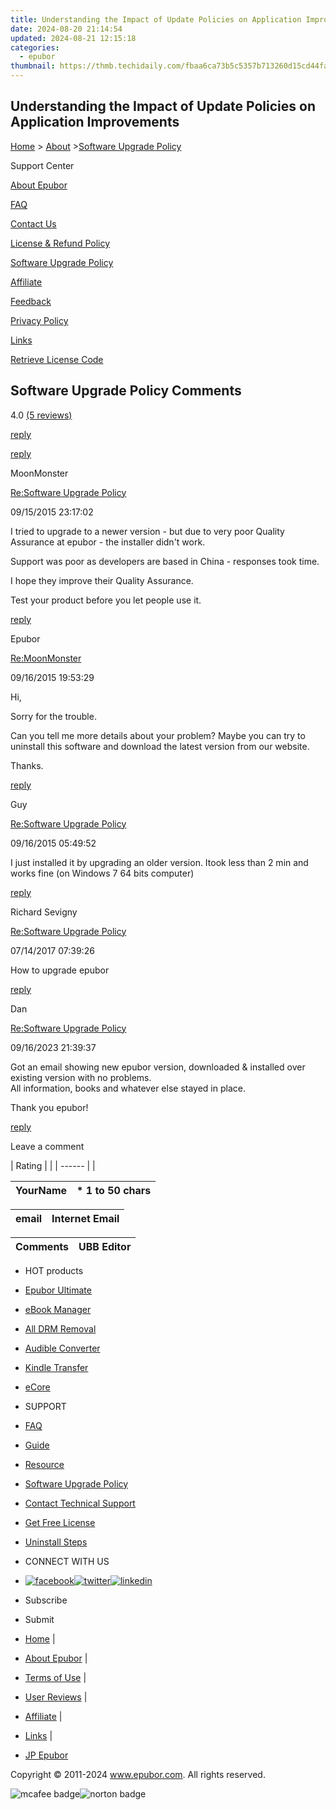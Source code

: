 ```yaml
---
title: Understanding the Impact of Update Policies on Application Improvements
date: 2024-08-20 21:14:54
updated: 2024-08-21 12:15:18
categories:
  - epubor
thumbnail: https://thmb.techidaily.com/fbaa6ca73b5c5357b713260d15cd44fa4ef0636a4d72497c27eefd9717a1c743.jpg
---
```


## Understanding the Impact of Update Policies on Application Improvements

[Home](https://tools.techidaily.com/epubor/products/) \> [About](https://tools.techidaily.com/epubor/products/) \>[Software Upgrade Policy](https://tools.techidaily.com/epubor/products/)

Support Center

[About Epubor](https://tools.techidaily.com/epubor/products/)

[FAQ](https://tools.techidaily.com/epubor/products/)

[Contact Us](https://tools.techidaily.com/epubor/products/)

[License & Refund Policy](https://tools.techidaily.com/epubor/products/)

[Software Upgrade Policy](https://tools.techidaily.com/epubor/products/)

[Affiliate](https://tools.techidaily.com/epubor/products/)

[Feedback](https://tools.techidaily.com/epubor/products/)

[Privacy Policy](https://tools.techidaily.com/epubor/products/)

[Links](https://tools.techidaily.com/epubor/products/)

[Retrieve License Code](https://tools.techidaily.com/epubor/products/)

## Software Upgrade Policy Comments

4.0 [(5 reviews)](http://www.epubor.com/software-upgrade-policy-sms.htm) 

[reply](https://tools.techidaily.com/epubor/products/) 

[reply](https://tools.techidaily.com/epubor/products/) 

MoonMonster

[Re:Software Upgrade Policy](https://tools.techidaily.com/epubor/products/)

09/15/2015 23:17:02

I tried to upgrade to a newer version - but due to very poor Quality Assurance at epubor - the installer didn't work.

 Support was poor as developers are based in China - responses took time.

 I hope they improve their Quality Assurance.

 Test your product before you let people use it.

[reply](https://tools.techidaily.com/epubor/products/) 

Epubor

[Re:MoonMonster](https://tools.techidaily.com/epubor/products/)

09/16/2015 19:53:29

Hi,

 Sorry for the trouble.

 Can you tell me more details about your problem? Maybe you can try to uninstall this software and download the latest version from our website.

 Thanks.

[reply](https://tools.techidaily.com/epubor/products/) 

Guy

[Re:Software Upgrade Policy](https://tools.techidaily.com/epubor/products/)

09/16/2015 05:49:52

I just installed it by upgrading an older version. Itook less than 2 min and works fine (on Windows 7 64 bits computer)

[reply](https://tools.techidaily.com/epubor/products/) 

Richard Sevigny

[Re:Software Upgrade Policy](https://tools.techidaily.com/epubor/products/)

07/14/2017 07:39:26

How to upgrade epubor

[reply](https://tools.techidaily.com/epubor/products/) 

Dan

[Re:Software Upgrade Policy](https://tools.techidaily.com/epubor/products/)

09/16/2023 21:39:37

Got an email showing new epubor version, downloaded & installed over existing version with no problems.   
 All information, books and whatever else stayed in place. 

 Thank you epubor!

[reply](https://tools.techidaily.com/epubor/products/) 

Leave a comment

| Rating |  |
| ------ |  |

| YourName | \*  1 to 50 chars |
| -------- | ----------------- |

| email | Internet Email |
| ----- | -------------- |

| Comments | UBB Editor |
| -------- | ---------- |

* HOT products
* [Epubor Ultimate](https://tools.techidaily.com/epubor/ultimate/)
* [eBook Manager](https://tools.techidaily.com/epubor/ebook-manager/)
* [All DRM Removal](https://tools.techidaily.com/epubor/drm-removal-tools/)
* [Audible Converter](https://tools.techidaily.com/epubor/audible-converter/)
* [Kindle Transfer](https://tools.techidaily.com/epubor/transfer/)
* [eCore](https://tools.techidaily.com/epubor/ecore/)

* SUPPORT
* [FAQ](https://tools.techidaily.com/epubor/products/)
* [Guide](https://tools.techidaily.com/epubor/products/)
* [Resource](https://tools.techidaily.com/epubor/products/)
* [Software Upgrade Policy](https://tools.techidaily.com/epubor/products/)
* [Contact Technical Support](https://tools.techidaily.com/epubor/products/)
* [Get Free License](https://tools.techidaily.com/epubor/products/)
* [Uninstall Steps](https://tools.techidaily.com/epubor/products/)

* CONNECT WITH US
* [![facebook](http://www.epubor.com/images/fb.png)](https://www.facebook.com/eBookConverter)[![twitter](http://www.epubor.com/images/tw.png)](https://twitter.com/eBook%5FConverter)[![linkedin](http://www.epubor.com/images/Linkedin-Logo.png)](https://www.linkedin.com/company/epubor/)

* Subscribe
* Submit

* [Home](https://tools.techidaily.com/epubor/products/) |
* [About Epubor](https://tools.techidaily.com/epubor/products/) |
* [Terms of Use](https://tools.techidaily.com/epubor/products/) |
* [User Reviews](https://tools.techidaily.com/epubor/products/) |
* [Affiliate](https://tools.techidaily.com/epubor/products/) |
* [Links](https://tools.techidaily.com/epubor/products/) |
* [JP Epubor](https://jp.epubor.com)

Copyright © 2011-2024 www.epubor.com. All rights reserved.

![mcafee badge](http://www.epubor.com/images/mcafee-secure.png)![norton badge](http://www.epubor.com/images/norton-icon.png)

<ins class="adsbygoogle"
     style="display:block"
     data-ad-format="autorelaxed"
     data-ad-client="ca-pub-7571918770474297"
     data-ad-slot="1223367746"></ins>



<ins class="adsbygoogle"
     style="display:block"
     data-ad-client="ca-pub-7571918770474297"
     data-ad-slot="8358498916"
     data-ad-format="auto"
     data-full-width-responsive="true"></ins>
